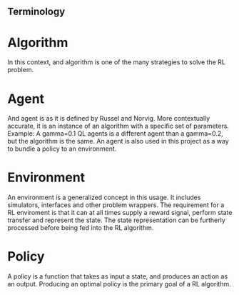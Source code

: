 ## Terminology
# Algorithm
In this context, and algorithm is one of the many
strategies to solve the RL problem.

# Agent
And agent is as it is defined by Russel and Norvig.
More contextually accurate, it is an instance of an
algorithm with a specific set of parameters.
Example: A gamma=0.1 QL agents is a different agent
than a gamma=0.2, but the algorithm is the same.
An agent is also used in this project as a way to 
bundle a policy to an environment.

# Environment
An environment is a generalized concept in this usage.
It includes simulators, interfaces and other problem
wrappers. The requirement for a RL enviroment is that
it can at all times supply a reward signal, perform
state transfer and represent the state. The state 
representation can be furtherly processed before being
fed into the RL algorithm.

# Policy
A policy is a function that takes as input a state, and
produces an action as an output. Producing an optimal 
policy is the primary goal of a RL algorithm.